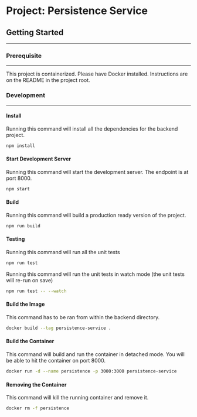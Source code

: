 # Project: Persistence Service

## Getting Started

---

### Prerequisite

---

This project is containerized. Please have Docker installed. Instructions are
on the README in the project root.

### Development

---

#### Install

Running this command will install all the dependencies for the backend project.

```bash
npm install
```

#### Start Development Server

Running this command will start the development server. The endpoint is at port 8000.

```bash
npm start
```

#### Build

Running this command will build a production ready version of the project.

```bash
npm run build
```

#### Testing

Running this command will run all the unit tests

```bash
npm run test
```

Running this command will run the unit tests in watch mode (the unit tests will re-run on save)

```bash
npm run test -- --watch
```

#### Build the Image

This command has to be ran from within the backend directory.

```bash
docker build --tag persistence-service .
```

#### Build the Container

This command will build and run the container in detached mode. You will be able to hit the container on port 8000.

```bash
docker run -d --name persistence -p 3000:3000 persistence-service
```

#### Removing the Container

This command will kill the running container and remove it.

```bash
docker rm -f persistence
```
